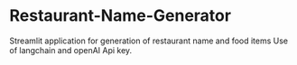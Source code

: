 # Restaurant-Name-Generator

Streamlit application for generation of restaurant name and food items 
Use of langchain and openAI Api key.
